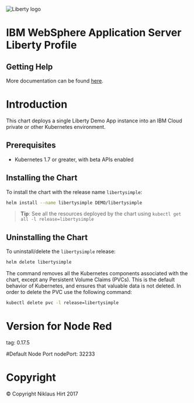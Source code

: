 ![Liberty logo](https://pbs.twimg.com/media/DFSr-oYXkAAuMWh.jpg)

# IBM WebSphere Application Server Liberty Profile


## Getting Help

More documentation can be found [here](https://developer.ibm.com/wasdev/websphere-liberty/).


# Introduction

This chart deploys a single Liberty Demo App instance into an IBM Cloud private or other Kubernetes environment.

## Prerequisites

- Kubernetes 1.7 or greater, with beta APIs enabled

## Installing the Chart

To install the chart with the release name `libertysimple`:

```sh
helm install --name libertysimple DEMO/libertysimple
```

> **Tip**: See all the resources deployed by the chart using `kubectl get all -l release=libertysimple`

## Uninstalling the Chart

To uninstall/delete the `libertysimple` release:

```sh
helm delete libertysimple
```

The command removes all the Kubernetes components associated with the chart, except any Persistent Volume Claims (PVCs).  This is the default behavior of Kubernetes, and ensures that valuable data is not deleted.  In order to delete the PVC use the following command:

```sh
kubectl delete pvc -l release=libertysimple
```
# Version  for Node Red
tag: 0.17.5

#Default Node Port
nodePort: 32233



# Copyright

© Copyright Niklaus Hirt 2017

